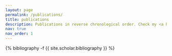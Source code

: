 ```yaml
---
layout: page
permalink: /publications/
title: publications
description: Publications in reverse chronological order. Check my <a href='https://scholar.google.com/citations?user=1SMtjFIAAAAJ&hl=en&oi=ao'>Google Scholar</a>
nav: true
nav_order: 1
---
```

<!-- _pages/publications.md -->
<div class="publications">

{% bibliography -f {{ site.scholar.bibliography }} %}

</div>
